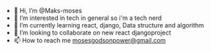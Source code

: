 - 👋 Hi, I’m @Maks-moses
- 👀 I’m interested in tech in general so i'm a tech nerd 
- 🌱 I’m currently learning react, django, Data structure and algorithm
- 💞️ I’m looking to collaborate on new react djangoproject 
- 📫 How to reach me mosesgodsonpower@gmail.com

<!---
Maks-moses/Maks-moses is a ✨ special ✨ repository because its `README.md` (this file) appears on your GitHub profile.
You can click the Preview link to take a look at your changes.
--->
